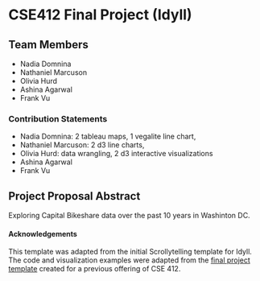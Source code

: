 # CSE412 Final Project (Idyll)

## Team Members

- Nadia Domnina
- Nathaniel Marcuson
- Olivia Hurd
- Ashina Agarwal
- Frank Vu

### Contribution Statements

- Nadia Domnina: 2 tableau maps, 1 vegalite line chart, 
- Nathaniel Marcuson: 2 d3 line charts,
- Olivia Hurd: data wrangling, 2 d3 interactive visualizations
- Ashina Agarwal
- Frank Vu

## Project Proposal Abstract

Exploring Capital Bikeshare data over the past 10 years in Washinton DC.

#### Acknowledgements

This template was adapted from the initial Scrollytelling template for Idyll. The code and visualization examples were adapted from the [final project template](https://github.com/cse412-21w/project-demo) created for a previous offering of CSE 412.
